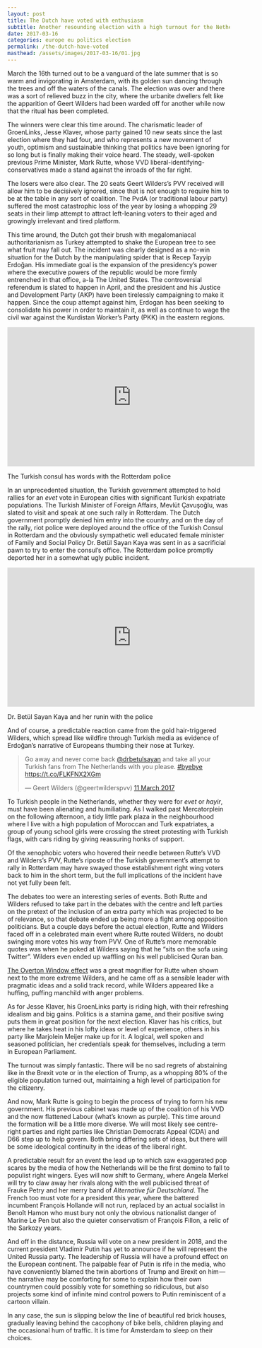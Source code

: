 ```yaml
---
layout: post
title: The Dutch have voted with enthusiasm
subtitle: Another resounding election with a high turnout for the Netherlands
date: 2017-03-16
categories: europe eu politics election
permalink: /the-dutch-have-voted
masthead: /assets/images/2017-03-16/01.jpg
---
```

March the 16th turned out to be a vanguard of the late summer that is so warm and invigorating in Amsterdam, with its golden sun dancing through the trees and off the waters of the canals. The election was over and there was a sort of relieved buzz in the city, where the urbanite dwellers felt like the apparition of Geert Wilders had been warded off for another while now that the ritual has been completed.

The winners were clear this time around. The charismatic leader of GroenLinks, Jesse Klaver, whose party gained 10 new seats since the last election where they had four, and who represents a new movement of youth, optimism and sustainable thinking that politics have been ignoring for so long but is finally making their voice heard. The steady, well-spoken previous Prime Minister, Mark Rutte, whose VVD liberal-identifying-conservatives made a stand against the inroads of the far right.

The losers were also clear. The 20 seats Geert Wilders’s PVV received will allow him to be decisively ignored, since that is not enough to require him to be at the table in any sort of coalition. The PvdA (or traditional labour party) suffered the most catastrophic loss of the year by losing a whopping 29 seats in their limp attempt to attract left-leaning voters to their aged and growingly irrelevant and tired platform.

This time around, the Dutch got their brush with megalomaniacal authoritarianism as Turkey attempted to shake the European tree to see what fruit may fall out. The incident was clearly designed as a no-win situation for the Dutch by the manipulating spider that is Recep Tayyip Erdoğan. His immediate goal is the expansion of the presidency’s power where the executive powers of the republic would be more firmly entrenched in that office, a-la The United States. The controversial referendum is slated to happen in April, and the president and his Justice and Development Party (AKP) have been tirelessly campaigning to make it happen. Since the coup attempt against him, Erdogan has been seeking to consolidate his power in order to maintain it, as well as continue to wage the civil war against the Kurdistan Worker’s Party (PKK) in the eastern regions.

<div class="youtube-embed">
  <iframe width="560" height="315" src="https://www.youtube.com/embed/errX-TJG6gs" frameborder="0" allowfullscreen class="youtube-iframe"></iframe>
</div>
<p class="caption">The Turkish consul has words with the Rotterdam police</p>

In an unprecedented situation, the Turkish government attempted to hold rallies for an _evet_ vote in European cities with significant Turkish expatriate populations. The Turkish Minister of Foreign Affairs, Mevlüt Çavuşoğlu, was slated to visit and speak at one such rally in Rotterdam. The Dutch government promptly denied him entry into the country, and on the day of the rally, riot police were deployed around the office of the Turkish Consul in Rotterdam and the obviously sympathetic well educated female minister of Family and Social Policy Dr. Betül Sayan Kaya was sent in as a sacrificial pawn to try to enter the consul’s office. The Rotterdam police promptly deported her in a somewhat ugly public incident.

<div class="youtube-embed">
  <iframe width="560" height="315" src="https://www.youtube.com/embed/bSLvrUyJJ4w" frameborder="0" allowfullscreen class="youtube-iframe"></iframe>
</div>
<p class="caption">Dr. Betül Sayan Kaya and her runin with the police</p>

And of course, a predictable reaction came from the gold hair-triggered Wilders, which spread like wildfire through Turkish media as evidence of Erdoğan’s narrative of Europeans thumbing their nose at Turkey.

<div class="twitter-quote">
  <blockquote class="twitter-tweet" data-lang="en-gb"><p lang="en" dir="ltr">Go away and never come back <a href="https://twitter.com/drbetulsayan">@drbetulsayan</a> and take all your Turkish fans from The Netherlands with you please. <a href="https://twitter.com/hashtag/byebye?src=hash">#byebye</a> <a href="https://t.co/FLKFNX2XGm">https://t.co/FLKFNX2XGm</a></p>&mdash; Geert Wilders (@geertwilderspvv) <a href="https://twitter.com/geertwilderspvv/status/840695139244879872">11 March 2017</a></blockquote>
  <script async src="//platform.twitter.com/widgets.js" charset="utf-8"></script>
</div>

To Turkish people in the Netherlands, whether they were for _evet_ or _hayir_, must have been alienating and humiliating. As I walked past Mercatorplein on the following afternoon, a tidy little park plaza in the neighbourhood where I live with a high population of Moroccan and Turk expatriates, a group of young school girls were crossing the street protesting with Turkish flags, with cars riding by giving reassuring honks of support.

Of the xenophobic voters who hovered their needle between Rutte’s VVD and Wilders’s PVV, Rutte’s riposte of the Turkish government’s attempt to rally in Rotterdam may have swayed those establishment right wing voters back to him in the short term, but the full implications of the incident have not yet fully been felt.

The debates too were an interesting series of events. Both Rutte and Wilders refused to take part in the debates with the centre and left parties on the pretext of the inclusion of an extra party which was projected to be of relevance, so that debate ended up being more a fight among opposition politicians. But a couple days before the actual election, Rutte and Wilders faced off in a celebrated main event where Rutte routed Wilders, no doubt swinging more votes his way from PVV. One of Rutte’s more memorable quotes was when he poked at Wilders saying that he “sits on the sofa using Twitter”. Wilders even ended up waffling on his well publicised Quran ban.

[The Overton Window effect](https://en.wikipedia.org/wiki/Overton_window) was a great magnifier for Rutte when shown next to the more extreme Wilders, and he came off as a sensible leader with pragmatic ideas and a solid track record, while Wilders appeared like a huffing, puffing manchild with anger problems.

As for Jesse Klaver, his GroenLinks party is riding high, with their refreshing idealism and big gains. Politics is a stamina game, and their positive swing puts them in great position for the next election. Klaver has his critics, but where he takes heat in his lofty ideas or level of experience, others in his party like Marjolein Meijer make up for it. A logical, well spoken and seasoned politician, her credentials speak for themselves, including a term in European Parliament.

The turnout was simply fantastic. There will be no sad regrets of abstaining like in the Brexit vote or in the election of Trump, as a whopping 80% of the eligible population turned out, maintaining a high level of participation for the citizenry.

And now, Mark Rutte is going to begin the process of trying to form his new government. His previous cabinet was made up of the coalition of his VVD and the now flattened Labour (what’s known as purple). This time around the formation will be a little more diverse. We will most likely see centre-right parties and right parties like Christian Democrats Appeal (CDA) and D66 step up to help govern. Both bring differing sets of ideas, but there will be some ideological continuity in the ideas of the liberal right.

A predictable result for an event the lead up to which saw exaggerated pop scares by the media of how the Netherlands will be the first domino to fall to populist right wingers. Eyes will now shift to Germany, where Angela Merkel will try to claw away her rivals along with the well publicised threat of Frauke Petry and her merry band of _Alternative für Deutschland_. The French too must vote for a president this year, where the battered incumbent François Hollande will not run, replaced by an actual socialist in Benoît Hamon who must bury not only the obvious nationalist danger of Marine Le Pen but also the quieter conservatism of François Fillon, a relic of the Sarkozy years.

And off in the distance, Russia will vote on a new president in 2018, and the current president Vladimir Putin has yet to announce if he will represent the United Russia party. The leadership of Russia will have a profound effect on the European continent. The palpable fear of Putin is rife in the media, who have conveniently blamed the twin abortions of Trump and Brexit on him — the narrative may be comforting for some to explain how their own countrymen could possibly vote for something so ridiculous, but also projects some kind of infinite mind control powers to Putin reminiscent of a cartoon villain.

In any case, the sun is slipping below the line of beautiful red brick houses, gradually leaving behind the cacophony of bike bells, children playing and the occasional hum of traffic. It is time for Amsterdam to sleep on their choices.
